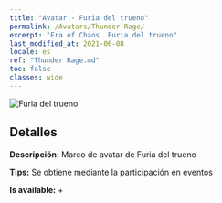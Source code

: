 ```yaml
---
title: "Avatar - Furia del trueno"
permalink: /Avatars/Thunder Rage/
excerpt: "Era of Chaos  Furia del trueno"
last_modified_at: 2021-06-08
locale: es
ref: "Thunder Rage.md"
toc: false
classes: wide
---
```

 ![Furia del trueno](/images/a/avatarFrame_57.png)

## Detalles

 **Descripción:** Marco de avatar de Furia del trueno 

 **Tips:** Se obtiene mediante la participación en eventos 

 **Is available:**  + 

